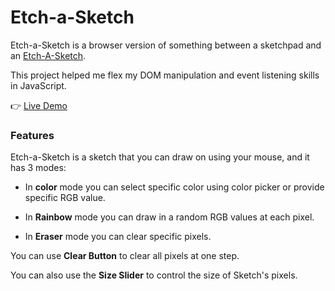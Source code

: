 # Etch-a-Sketch

Etch-a-Sketch is a browser version of something between a sketchpad and an [Etch-A-Sketch](https://en.wikipedia.org/wiki/Etch_A_Sketch).

This project helped me flex my DOM manipulation and event listening skills in JavaScript.

:point_right: [Live Demo](https://ahmeducf.github.io/etch-a-sketch/)

### Features
Etch-a-Sketch is a sketch that you can draw on using your mouse, and it has 3 modes:

- In **color** mode you can select specific color using color picker or provide specific RGB value.

- In **Rainbow** mode you can draw in a random RGB values at each pixel.

- In **Eraser** mode you can clear specific pixels.

You can use **Clear Button** to clear all pixels at one step.

You can also use the **Size Slider** to control the size of Sketch's pixels.